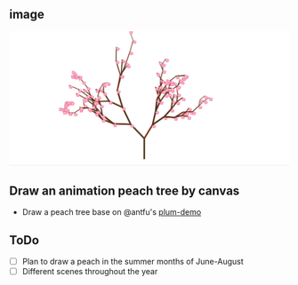 ## image
![peach tree](./public/peach.gif)
## Draw an animation peach tree by canvas
- Draw a peach tree base on @antfu's [plum-demo](https://github.com/antfu/plum-demo)

## ToDo
- [ ] Plan to draw a peach in the summer months of June-August
- [ ] Different scenes throughout the year
